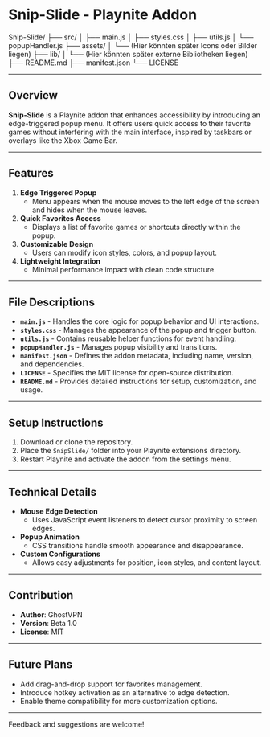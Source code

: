 # Snip-Slide - Playnite Addon

Snip-Slide/
├── src/
│   ├── main.js
│   ├── styles.css
│   ├── utils.js
│   └── popupHandler.js
├── assets/
│   └── (Hier könnten später Icons oder Bilder liegen)
├── lib/
│   └── (Hier könnten später externe Bibliotheken liegen)
├── README.md
├── manifest.json
└── LICENSE

---

## Overview
**Snip-Slide** is a Playnite addon that enhances accessibility by introducing an edge-triggered popup menu. It offers users quick access to their favorite games without interfering with the main interface, inspired by taskbars or overlays like the Xbox Game Bar.

---

## Features
1. **Edge Triggered Popup**
   - Menu appears when the mouse moves to the left edge of the screen and hides when the mouse leaves.
2. **Quick Favorites Access**
   - Displays a list of favorite games or shortcuts directly within the popup.
3. **Customizable Design**
   - Users can modify icon styles, colors, and popup layout.
4. **Lightweight Integration**
   - Minimal performance impact with clean code structure.

---

## File Descriptions
- **`main.js`** - Handles the core logic for popup behavior and UI interactions.
- **`styles.css`** - Manages the appearance of the popup and trigger button.
- **`utils.js`** - Contains reusable helper functions for event handling.
- **`popupHandler.js`** - Manages popup visibility and transitions.
- **`manifest.json`** - Defines the addon metadata, including name, version, and dependencies.
- **`LICENSE`** - Specifies the MIT license for open-source distribution.
- **`README.md`** - Provides detailed instructions for setup, customization, and usage.

---

## Setup Instructions
1. Download or clone the repository.
2. Place the `SnipSlide/` folder into your Playnite extensions directory.
3. Restart Playnite and activate the addon from the settings menu.

---

## Technical Details
- **Mouse Edge Detection**
  - Uses JavaScript event listeners to detect cursor proximity to screen edges.
- **Popup Animation**
  - CSS transitions handle smooth appearance and disappearance.
- **Custom Configurations**
  - Allows easy adjustments for position, icon styles, and content layout.

---

## Contribution
- **Author**: GhostVPN
- **Version**: Beta 1.0
- **License**: MIT

---

## Future Plans
- Add drag-and-drop support for favorites management.
- Introduce hotkey activation as an alternative to edge detection.
- Enable theme compatibility for more customization options.

---

Feedback and suggestions are welcome!

